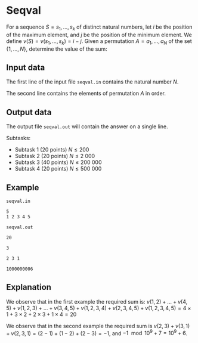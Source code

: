 # Seqval

For a sequence $S = s_1, \dots, s_k$ of distinct natural numbers, let $i$ be the position of the maximum element, and $j$ be the position of the minimum element. We define $v(S) = v(s_1, \dots, s_k) = i - j$. Given a permutation $A = a_1, \dots, a_N$ of the set $\{1, \dots, N\}$, determine the value of the sum:

## Input data

The first line of the input file `seqval.in` contains the natural number $N$.

The second line contains the elements of permutation $A$ in order.

## Output data

The output file `seqval.out` will contain the answer on a single line.

Subtasks:
- Subtask 1 (20 points) $N \leq 200$ 
- Subtask 2 (20 points) $N \leq 2\ 000$ 
- Subtask 3 (40 points) $N \leq 200\ 000$ 
- Subtask 4 (20 points) $N \leq 500\ 000$ 

## Example

`seqval.in`
```
5
1 2 3 4 5
```
`seqval.out`
```
20
```
`3`
```
2 3 1
```
`1000000006`

## Explanation

We observe that in the first example the required sum is:
$v(1,2) + \dots + v(4,5) + v(1,2,3) + \dots + v(3,4,5) + v(1,2,3,4) + v(2,3,4,5) + v(1,2,3,4,5) = 4 \times 1 + 3 \times 2 + 2 \times 3 + 1 \times 4 = 20$

We observe that in the second example the required sum is $v(2,3) + v(3,1) + v(2,3,1) = (2 - 1) + (1 - 2) + (2 - 3) = -1$, and $-1 \mod 10^9 + 7 = 10^9 + 6$.